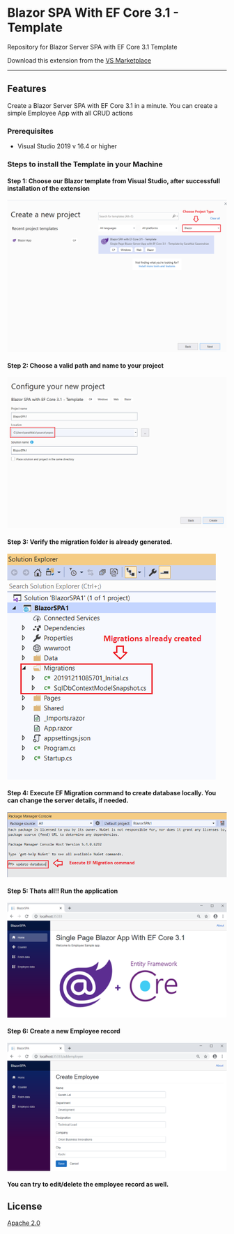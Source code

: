 # Blazor SPA With EF Core 3.1 - Template

Repository for Blazor Server SPA with EF Core 3.1 Template
 
Download this extension from the [VS Marketplace](https://marketplace.visualstudio.com/items?itemName=MadsKristensen.VuejsPack2019)

---------------------------------------
 
## Features
 
Create a Blazor Server SPA with EF Core 3.1 in a minute. 
You can create a simple Employee App with all CRUD actions
 
### Prerequisites
- Visual Studio 2019 v 16.4 or higher
  

### Steps to install the Template in your Machine

#### Step 1: Choose our Blazor template from Visual Studio, after successfull installation of the extension

![Snippets](BlazorSPA/assets/01ChooseTemplate.png)

#### Step 2: Choose a valid path and name to your project

![Snippets](BlazorSPA/assets/02ChoosePath.png)

#### Step 3: Verify the migration folder is already generated. 

![Snippets](BlazorSPA/assets/03ProjectStructure.png)

#### Step 4: Execute EF Migration command to create database locally. You can change the server details, if needed. 

![Snippets](BlazorSPA/assets/04ExecuteEFMigrationCommand.png)

#### Step 5: Thats all!! Run the application 

![Snippets](BlazorSPA/assets/05LandingPage.PNG)

#### Step 6: Create a new Employee record

![Snippets](BlazorSPA/assets/06CreateEmployee.PNG)

#### You can try to edit/delete the employee record as well.

## License
[Apache 2.0](LICENSE)

